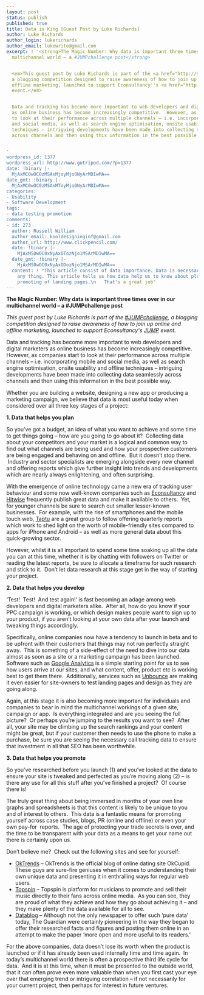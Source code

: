 ```yaml
---
layout: post
status: publish
published: true
title: Data is King [Guest Post by Luke Richards]
author: Luke Richards
author_login: lukerichards
author_email: lukewrite@gmail.com
excerpt: ! '<strong>The Magic Number: Why data is important three times over in our
  multichannel world – a #JUMPchallenge post</strong>


  <em>This guest post by Luke Richards is part of the <a href="http://search.twitter.com/search?q=%23JUMPchallenge">#JUMPchallenge</a>,
  a blogging competition designed to raise awareness of how to join up online and
  offline marketing, launched to support Econsultancy''s <a href="http://bit.ly/cometojump">JUMP</a>
  event.</em>


  Data and tracking has become more important to web developers and digital marketers
  as online business has become increasingly competitive.  However, as companies start
  to look at their performance across multiple channels – i.e. incorporating mobile
  and social media, as well as search engine optimisation, onsite usability and offline
  techniques – intriguing developments have been made into collecting data seamlessly
  across channels and then using this information in the best possible way.


'
wordpress_id: 1377
wordpress_url: http://www.gotripod.com/?p=1377
date: !binary |-
  MjAxMC0wOC0zMSAxMjoyMjo0NyArMDIwMA==
date_gmt: !binary |-
  MjAxMC0wOC0zMSAxMToyMjo0NyArMDIwMA==
categories:
- Usability
- Software Development
tags:
- data testing promotion
comments:
- id: 273
  author: Russell William
  author_email: kooldesigninginf@gmail.com
  author_url: http://www.clickpencil.com/
  date: !binary |-
    MjAxMS0wOC0xNyAxOTozNjo1MSArMDIwMA==
  date_gmt: !binary |-
    MjAxMS0wOC0xNyAxODozNjo1MSArMDIwMA==
  content: ! "This article consist of data importance. Data is necessary for doing
    any thing. This article tells us how data help us to know about planing, developing,
    promoting of landing pages.\n   That's a great job"
---
```

<p><strong>The Magic Number: Why data is important three times over in our multichannel world – a #JUMPchallenge post</strong></p>
<p><em>This guest post by Luke Richards is part of the <a href="http://search.twitter.com/search?q=%23JUMPchallenge">#JUMPchallenge</a>, a blogging competition designed to raise awareness of how to join up online and offline marketing, launched to support Econsultancy's <a href="http://bit.ly/cometojump">JUMP</a> event.</em></p>
<p>Data and tracking has become more important to web developers and digital marketers as online business has become increasingly competitive.  However, as companies start to look at their performance across multiple channels – i.e. incorporating mobile and social media, as well as search engine optimisation, onsite usability and offline techniques – intriguing developments have been made into collecting data seamlessly across channels and then using this information in the best possible way.</p>
<p><a id="more"></a><a id="more-1377"></a></p>
<p>Whether you are building a website, designing a new app or producing a marketing campaign, we believe that data is most useful today when considered over all three key stages of a project:</p>
<p><strong>1. Data that helps you plan</strong></p>
<p>So you’ve got a budget, an idea of what you want to achieve and some time to get things going – how are you going to go about it?  Collecting data about your competitors and your market is a logical and common way to find out what channels are being used and how your prospective customers are being engaged and behaving on and offline.  But it doesn’t stop there.  Industry and sector specialists are emerging alongside every new channel and offering reports which give further insight into trends and developments which are nearly always enlightening, and often surprising.</p>
<p>With the emergence of online technology came a new era of tracking user behaviour and some now well-known companies such as <a href="http://econsultancy.com/">Econsultancy</a> and <a href="http://www.hitwise.com/uk/">Hitwise</a> frequently publish great data and make it available to others.  Yet, for younger channels be sure to search out smaller lesser-known businesses.  For example, with the rise of smartphones and the mobile touch web, <a href="http://www.taptu.com/corp/">Taptu</a> are a great group to follow offering quarterly reports which work to shed light on the worth of mobile-friendly sites compared to apps for iPhone and Android – as well as more general data about this quick-growing sector.</p>
<p>However, whilst it is all important to spend some time soaking up all the data you can at this time, whether it is by chatting with followers on Twitter or reading the latest reports, be sure to allocate a timeframe for such research and stick to it.  Don’t let data research at this stage get in the way of starting your project.</p>
<p><strong>2. Data that helps you develop</strong></p>
<p>‘Test!  Test!  And test again!’ is fast becoming an adage among web developers and digital marketers alike.  After all, how do you know if your PPC campaign is working, or which design makes people want to sign up to your product, if you aren’t looking at your own data after your launch and tweaking things accordingly.</p>
<p>Specifically, online companies now have a tendency to launch in beta and to be upfront with their customers that things may not run perfectly straight away.  This is something of a side-effect of the need to dive into our data almost as soon as a site or a marketing campaign has been launched.  Software such as <a href="http://www.google.com/analytics/">Google Analytics</a> is a simple starting point for us to see how users arrive at our sites, and what content, offer, product etc is working best to get them there.  Additionally, services such as <a href="http://unbounce.com/">Unbounce</a> are making it even easier for site-owners to test landing pages and design as they are going along.</p>
<p>Again, at this stage it is also becoming more important for individuals and companies to bear in mind the multichannel workings of a given site, campaign or app.  Is everything integrated and are you seeing the full picture?  Or perhaps you’re jumping to the results you want to see?  After all, your site may be climbing up the search rankings and your content might be great, but if your customer then needs to use the phone to make a purchase, be sure you are seeing the necessary call tracking data to ensure that investment in all that SEO has been worthwhile.</p>
<p><strong>3. Data that helps you promote</strong></p>
<p>So you’ve researched before you launch (1) and you’ve looked at the data to ensure your site is tweaked and perfected as you’re moving along (2) – is there any use for all this stuff after you’ve finished a project?  Of course there is!</p>
<p>The truly great thing about being immersed in months of your own line graphs and spreadsheets is that this content is likely to be unique to you and of interest to others.  This data is a fantastic means for promoting yourself across case studies, blogs, PR (online and offline) or even your own pay-for  reports.  The age of protecting your trade secrets is over, and the time to be transparent with your data as a means to get your name out there is certainly upon us.</p>
<p>Don’t believe me?  Check out the following sites and see for yourself:</p>
<ul>
<li><a href="http://blog.okcupid.com/index.php/dont-be-ugly-by-accident/">OkTrends</a> – OkTrends is the official blog of online dating site OkCupid.  These guys are sure-fire geniuses when it comes to understanding their own unique data and presenting it in enthralling ways for regular web users.</li>
<li><a href="http://www.topspinmedia.com/category/data/">Topspin</a> – Topspin is platform for musicians to promote and sell their music directly to their fans across online media.  As you can see, they are proud of what they achieve and how they go about achieving it – and they make plenty of the data available for all to see.</li>
<li><a href="http://www.guardian.co.uk/news/datablog">Datablog</a> – Although not the only newspaper to offer such ‘pure data’ today, The Guardian were certainly pioneering in the way they began to offer their researched facts and figures and posting them online in an attempt to make the paper ‘more open and more useful to its readers.’</li>
</ul>
<p>For the above companies, data doesn’t lose its worth when the product is launched or if it has already been used internally time and time again.  In today’s multichannel world there is often a prospective third life cycle for data.  And it is at this time, when it must be presented to the outside world, that it can often prove even more valuable than when you first cast your eye over that emerging trend or intriguing correlation – if not necessarily for your current project, then perhaps for interest in future ventures.</p>
